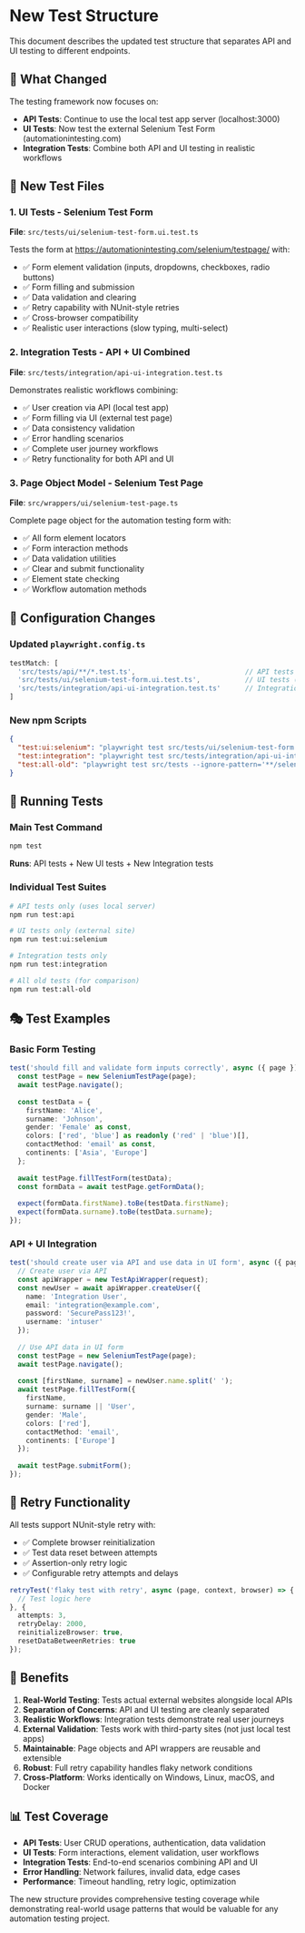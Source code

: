 # New Test Structure

This document describes the updated test structure that separates API and UI testing to different endpoints.

## 🎯 **What Changed**

The testing framework now focuses on:
- **API Tests**: Continue to use the local test app server (localhost:3000)
- **UI Tests**: Now test the external Selenium Test Form (automationintesting.com)
- **Integration Tests**: Combine both API and UI testing in realistic workflows

## 📁 **New Test Files**

### 1. **UI Tests - Selenium Test Form**
**File**: `src/tests/ui/selenium-test-form.ui.test.ts`

Tests the form at https://automationintesting.com/selenium/testpage/ with:
- ✅ Form element validation (inputs, dropdowns, checkboxes, radio buttons)
- ✅ Form filling and submission
- ✅ Data validation and clearing
- ✅ Retry capability with NUnit-style retries
- ✅ Cross-browser compatibility
- ✅ Realistic user interactions (slow typing, multi-select)

### 2. **Integration Tests - API + UI Combined**
**File**: `src/tests/integration/api-ui-integration.test.ts`

Demonstrates realistic workflows combining:
- ✅ User creation via API (local test app)
- ✅ Form filling via UI (external test page)
- ✅ Data consistency validation
- ✅ Error handling scenarios
- ✅ Complete user journey workflows
- ✅ Retry functionality for both API and UI

### 3. **Page Object Model - Selenium Test Page**
**File**: `src/wrappers/ui/selenium-test-page.ts`

Complete page object for the automation testing form with:
- ✅ All form element locators
- ✅ Form interaction methods
- ✅ Data validation utilities
- ✅ Clear and submit functionality
- ✅ Element state checking
- ✅ Workflow automation methods

## 🔧 **Configuration Changes**

### Updated `playwright.config.ts`
```typescript
testMatch: [
  'src/tests/api/**/*.test.ts',                           // API tests (local server)
  'src/tests/ui/selenium-test-form.ui.test.ts',           // UI tests (external site)
  'src/tests/integration/api-ui-integration.test.ts'      // Integration tests
]
```

### New npm Scripts
```json
{
  "test:ui:selenium": "playwright test src/tests/ui/selenium-test-form.ui.test.ts",
  "test:integration": "playwright test src/tests/integration/api-ui-integration.test.ts",
  "test:all-old": "playwright test src/tests --ignore-pattern='**/selenium-test-form.ui.test.ts'"
}
```

## 🚀 **Running Tests**

### Main Test Command
```bash
npm test
```
**Runs**: API tests + New UI tests + New Integration tests

### Individual Test Suites
```bash
# API tests only (uses local server)
npm run test:api

# UI tests only (external site)
npm run test:ui:selenium

# Integration tests only
npm run test:integration

# All old tests (for comparison)
npm run test:all-old
```

## 🎭 **Test Examples**

### Basic Form Testing
```typescript
test('should fill and validate form inputs correctly', async ({ page }) => {
  const testPage = new SeleniumTestPage(page);
  await testPage.navigate();
  
  const testData = {
    firstName: 'Alice',
    surname: 'Johnson',
    gender: 'Female' as const,
    colors: ['red', 'blue'] as readonly ('red' | 'blue')[],
    contactMethod: 'email' as const,
    continents: ['Asia', 'Europe']
  };
  
  await testPage.fillTestForm(testData);
  const formData = await testPage.getFormData();
  
  expect(formData.firstName).toBe(testData.firstName);
  expect(formData.surname).toBe(testData.surname);
});
```

### API + UI Integration
```typescript
test('should create user via API and use data in UI form', async ({ page, request }) => {
  // Create user via API
  const apiWrapper = new TestApiWrapper(request);
  const newUser = await apiWrapper.createUser({
    name: 'Integration User',
    email: 'integration@example.com',
    password: 'SecurePass123!',
    username: 'intuser'
  });
  
  // Use API data in UI form
  const testPage = new SeleniumTestPage(page);
  await testPage.navigate();
  
  const [firstName, surname] = newUser.name.split(' ');
  await testPage.fillTestForm({
    firstName,
    surname: surname || 'User',
    gender: 'Male',
    colors: ['red'],
    contactMethod: 'email',
    continents: ['Europe']
  });
  
  await testPage.submitForm();
});
```

## 🔄 **Retry Functionality**

All tests support NUnit-style retry with:
- ✅ Complete browser reinitialization
- ✅ Test data reset between attempts
- ✅ Assertion-only retry logic
- ✅ Configurable retry attempts and delays

```typescript
retryTest('flaky test with retry', async (page, context, browser) => {
  // Test logic here
}, {
  attempts: 3,
  retryDelay: 2000,
  reinitializeBrowser: true,
  resetDataBetweenRetries: true
});
```

## 🎯 **Benefits**

1. **Real-World Testing**: Tests actual external websites alongside local APIs
2. **Separation of Concerns**: API and UI testing are cleanly separated
3. **Realistic Workflows**: Integration tests demonstrate real user journeys
4. **External Validation**: Tests work with third-party sites (not just local test apps)
5. **Maintainable**: Page objects and API wrappers are reusable and extensible
6. **Robust**: Full retry capability handles flaky network conditions
7. **Cross-Platform**: Works identically on Windows, Linux, macOS, and Docker

## 📊 **Test Coverage**

- **API Tests**: User CRUD operations, authentication, data validation
- **UI Tests**: Form interactions, element validation, user workflows
- **Integration Tests**: End-to-end scenarios combining API and UI
- **Error Handling**: Network failures, invalid data, edge cases
- **Performance**: Timeout handling, retry logic, optimization

The new structure provides comprehensive testing coverage while demonstrating real-world usage patterns that would be valuable for any automation testing project.